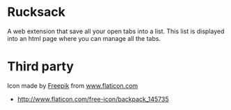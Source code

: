 Rucksack
========
A web extension that save all your open tabs into a list. This list is
displayed into an html page where you can manage all the tabs.


Third party
===========
Icon made by [Freepik](http://www.freepik.com/) from www.flaticon.com 

+ http://www.flaticon.com/free-icon/backpack_145735
